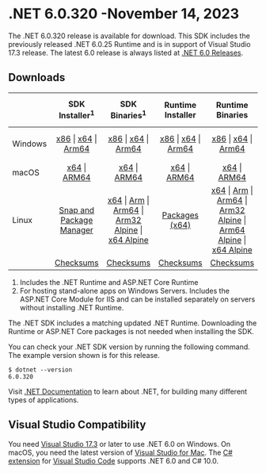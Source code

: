 # .NET 6.0.320 -November 14, 2023

The .NET 6.0.320 release is available for download. This SDK includes the previously released .NET 6.0.25 Runtime and is in support of Visual Studio 17.3 release. The latest 6.0 release is always listed at [.NET 6.0 Releases](../README.md).

## Downloads

|           | SDK Installer<sup>1</sup>                        | SDK Binaries<sup>1</sup>                 | Runtime Installer                                        | Runtime Binaries                                 | ASP.NET Core Runtime           |Windows Desktop Runtime          |
| --------- | :------------------------------------------:     | :----------------------:                 | :---------------------------:                            | :-------------------------:                      | :-----------------:            | :-----------------:            |
| Windows   | [x86][dotnet-sdk-win-x86.exe] \| [x64][dotnet-sdk-win-x64.exe] \| [Arm64][dotnet-sdk-win-arm64.exe] | [x86][dotnet-sdk-win-x86.zip] \| [x64][dotnet-sdk-win-x64.zip] \|  [Arm64][dotnet-sdk-win-arm64.zip] | [x86][dotnet-runtime-win-x86.exe] \| [x64][dotnet-runtime-win-x64.exe] \| [Arm64][dotnet-runtime-win-arm64.exe] | [x86][dotnet-runtime-win-x86.zip] \| [x64][dotnet-runtime-win-x64.zip] \| [Arm64][dotnet-runtime-win-arm64.zip] | [x86][aspnetcore-runtime-win-x86.exe] \| [x64][aspnetcore-runtime-win-x64.exe] \|<br/> [Hosting Bundle][dotnet-hosting-win.exe]<sup>2</sup> | [x86][windowsdesktop-runtime-win-x86.exe] \| [x64][windowsdesktop-runtime-win-x64.exe] \| [Arm64][windowsdesktop-runtime-win-arm64.exe] |
| macOS     | [x64][dotnet-sdk-osx-x64.pkg] \| [ARM64][dotnet-sdk-osx-arm64.pkg] | [x64][dotnet-sdk-osx-x64.tar.gz] \| [ARM64][dotnet-sdk-osx-arm64.tar.gz]  | [x64][dotnet-runtime-osx-x64.pkg] \| [ARM64][dotnet-runtime-osx-arm64.pkg] | [x64][dotnet-runtime-osx-x64.tar.gz] \| [ARM64][dotnet-runtime-osx-arm64.tar.gz]| [x64][aspnetcore-runtime-osx-x64.tar.gz] \| [ARM64][aspnetcore-runtime-osx-arm64.tar.gz] | - |<sup>1</sup>
| Linux     |  [Snap and Package Manager](../install-linux.md)  | [x64][dotnet-sdk-linux-x64.tar.gz] \| [Arm][dotnet-sdk-linux-arm.tar.gz]  \| [Arm64][dotnet-sdk-linux-arm64.tar.gz] \| [Arm32 Alpine][dotnet-sdk-linux-musl-arm.tar.gz]  \| [x64 Alpine][dotnet-sdk-linux-musl-x64.tar.gz] | [Packages (x64)][linux-packages] | [x64][dotnet-runtime-linux-x64.tar.gz] \| [Arm][dotnet-runtime-linux-arm.tar.gz] \| [Arm64][dotnet-runtime-linux-arm64.tar.gz] \| [Arm32 Alpine][dotnet-runtime-linux-musl-arm.tar.gz] \| [Arm64 Alpine][dotnet-runtime-linux-musl-arm64.tar.gz] \| [x64 Alpine][dotnet-runtime-linux-musl-x64.tar.gz]  | [x64][aspnetcore-runtime-linux-x64.tar.gz]<sup>1</sup>  \| [Arm][aspnetcore-runtime-linux-arm.tar.gz]<sup>1</sup> \| [Arm64][aspnetcore-runtime-linux-arm64.tar.gz]<sup>1</sup> \| [x64 Alpine][aspnetcore-runtime-linux-musl-x64.tar.gz] | - | <sup>1</sup> |
|  | [Checksums][checksums-sdk]                             | [Checksums][checksums-sdk]                                      | [Checksums][checksums-runtime]                             | [Checksums][checksums-runtime]  | [Checksums][checksums-runtime]  | [Checksums][checksums-runtime]

1. Includes the .NET Runtime and ASP.NET Core Runtime
2. For hosting stand-alone apps on Windows Servers. Includes the ASP.NET Core Module for IIS and can be installed separately on servers without installing .NET Runtime.

The .NET SDK includes a matching updated .NET Runtime. Downloading the Runtime or ASP.NET Core packages is not needed when installing the SDK.

You can check your .NET SDK version by running the following command. The example version shown is for this release.

```console
$ dotnet --version
6.0.320
```
Visit [.NET Documentation](https://learn.microsoft.com/dotnet/core/) to learn about .NET, for building many different types of applications.

## Visual Studio Compatibility

You need [Visual Studio 17.3](https://visualstudio.microsoft.com) or later to use .NET 6.0 on Windows. On macOS, you need the latest version of [Visual Studio for Mac](https://visualstudio.microsoft.com/vs/mac/). The [C# extension](https://code.visualstudio.com/docs/languages/dotnet) for [Visual Studio Code](https://code.visualstudio.com/) supports .NET 6.0 and C# 10.0.

[blob-runtime]: https://builds.dotnet.microsoft.com/dotnet/Runtime/
[blob-sdk]: https://builds.dotnet.microsoft.com/dotnet/Sdk/
[release-notes]: 6.0.320.md

[checksums-runtime]: https://builds.dotnet.microsoft.com/dotnet/checksums/6.0.25-sha.txt
[checksums-sdk]: https://builds.dotnet.microsoft.com/dotnet/checksums/6.0.25-sha.txt

[linux-install]: https://learn.microsoft.com/dotnet/core/install/linux

[dotnet-blog]:  https://devblogs.microsoft.com/dotnet/october-2023-updates/
[aspnet-blog]: https://devblogs.microsoft.com/dotnet/announcing-asp-net-core-in-net-6/
[maui-blog]: https://devblogs.microsoft.com/dotnet/update-on-dotnet-maui/

[linux-packages]: ../install-linux.md


[//]: # ( Runtime 6.0.25)
[dotnet-runtime-linux-arm.tar.gz]: https://download.visualstudio.microsoft.com/download/pr/bcc7110a-a76f-405c-a563-be1658136d7d/770dbe55fd315be7254166747a96e21f/dotnet-runtime-6.0.25-linux-arm.tar.gz
[dotnet-runtime-linux-arm64.tar.gz]: https://download.visualstudio.microsoft.com/download/pr/c5ebe66a-1815-4cdf-a099-af89dbf370b8/8162d0068512e14f69325d18ce10acb3/dotnet-runtime-6.0.25-linux-arm64.tar.gz
[dotnet-runtime-linux-musl-arm.tar.gz]: https://download.visualstudio.microsoft.com/download/pr/485f2b5d-be74-4731-ae40-59ea5a890f38/e5d7cee2bf37e72081bcd855c44ca3bb/dotnet-runtime-6.0.25-linux-musl-arm.tar.gz
[dotnet-runtime-linux-musl-arm64.tar.gz]: https://download.visualstudio.microsoft.com/download/pr/914eb79c-36f6-45c3-9213-ace71f41188c/30764f52a6baf659a495d753ae889ca0/dotnet-runtime-6.0.25-linux-musl-arm64.tar.gz
[dotnet-runtime-linux-musl-x64.tar.gz]: https://download.visualstudio.microsoft.com/download/pr/bffc3e31-f40e-4dbd-ad02-37efa3f1a4a7/3d8d26b93cb8f78330b8a781fea4aa0b/dotnet-runtime-6.0.25-linux-musl-x64.tar.gz
[dotnet-runtime-linux-x64.tar.gz]: https://download.visualstudio.microsoft.com/download/pr/0e8de3f9-7fda-46b7-9337-a3709c8e385d/bc29c53eb79fda25abb0fb9be60c6a22/dotnet-runtime-6.0.25-linux-x64.tar.gz
[dotnet-runtime-osx-arm64.pkg]: https://download.visualstudio.microsoft.com/download/pr/1d0efabd-953a-44db-9e8e-5516d9c3f7cd/e4d405c3cd216ae471fb22c139b5c153/dotnet-runtime-6.0.25-osx-arm64.pkg
[dotnet-runtime-osx-arm64.tar.gz]: https://download.visualstudio.microsoft.com/download/pr/5bb1393b-ffe1-4961-8d42-7272611a0399/6cb74b96d854a95fe4d42c62d359427c/dotnet-runtime-6.0.25-osx-arm64.tar.gz
[dotnet-runtime-osx-x64.pkg]: https://download.visualstudio.microsoft.com/download/pr/f66ae4da-025f-49bb-b0b9-25e427e6a788/6472b834c6780084eff11fd798308380/dotnet-runtime-6.0.25-osx-x64.pkg
[dotnet-runtime-osx-x64.tar.gz]: https://download.visualstudio.microsoft.com/download/pr/bb33d6bf-748c-47b0-8077-962fef12afc8/8a0fbc979b8bded0b4538d08e8f92916/dotnet-runtime-6.0.25-osx-x64.tar.gz
[dotnet-runtime-win-arm64.exe]: https://download.visualstudio.microsoft.com/download/pr/029addec-0abe-4761-b1b0-f9ef8b8680c3/c1b9fe178e0eb08a2c38cd3e00202226/dotnet-runtime-6.0.25-win-arm64.exe
[dotnet-runtime-win-arm64.zip]: https://download.visualstudio.microsoft.com/download/pr/98dc8b8f-0a00-4adc-a7d7-469ccb6aba9c/c5defc235ab8e73716a4dbcc46e4526c/dotnet-runtime-6.0.25-win-arm64.zip
[dotnet-runtime-win-x64.exe]: https://download.visualstudio.microsoft.com/download/pr/955c1f8b-93d8-4c32-9380-6dd18f69a135/44efbec986e7d078395ba9e45cf0e607/dotnet-runtime-6.0.25-win-x64.exe
[dotnet-runtime-win-x64.zip]: https://download.visualstudio.microsoft.com/download/pr/d0eb988c-2e83-491c-b6f9-1af4c4d113af/43656032bb9e515d85818c87ba91ba86/dotnet-runtime-6.0.25-win-x64.zip
[dotnet-runtime-win-x86.exe]: https://download.visualstudio.microsoft.com/download/pr/af5234d4-8cf2-4f95-895a-cc9c5ce9f904/0bfee492f05b560030716ee066dce3fb/dotnet-runtime-6.0.25-win-x86.exe
[dotnet-runtime-win-x86.zip]: https://download.visualstudio.microsoft.com/download/pr/b6ae306f-17f7-442c-a202-54803b12485d/b37005edf0d03214fa67436d140a7813/dotnet-runtime-6.0.25-win-x86.zip

[//]: # ( WindowsDesktop 6.0.25)
[windowsdesktop-runtime-win-arm64.exe]: https://download.visualstudio.microsoft.com/download/pr/b87f26d1-3e82-4df1-983a-42300f6830ec/24feae0309a1c6cd0fc8c10a20f3bdce/windowsdesktop-runtime-6.0.25-win-arm64.exe
[windowsdesktop-runtime-win-arm64.zip]: https://download.visualstudio.microsoft.com/download/pr/1eb613c0-6c2d-4fa0-ad9c-38b6e540b6a7/a0e0354e8d72ee904d20ee4e9610733e/windowsdesktop-runtime-6.0.25-win-arm64.zip
[windowsdesktop-runtime-win-x64.exe]: https://download.visualstudio.microsoft.com/download/pr/52d6ef78-d4ec-4713-9e01-eb8e77276381/e58f307cda1df61e930209b13ecb47a4/windowsdesktop-runtime-6.0.25-win-x64.exe
[windowsdesktop-runtime-win-x64.zip]: https://download.visualstudio.microsoft.com/download/pr/5a48ce29-1f12-46f0-b41e-0fb1bcd31e17/a08bbffdd131b3cb71a9d34f98f20a9b/windowsdesktop-runtime-6.0.25-win-x64.zip
[windowsdesktop-runtime-win-x86.exe]: https://download.visualstudio.microsoft.com/download/pr/33eced41-f212-46df-bb2f-12d4b891e667/f55a4581dd72a971f21e9562816c7430/windowsdesktop-runtime-6.0.25-win-x86.exe
[windowsdesktop-runtime-win-x86.zip]: https://download.visualstudio.microsoft.com/download/pr/9211773c-3f7a-470b-9e8e-9e6fd2596327/80982bbfe8f600b6687a44b2a67df075/windowsdesktop-runtime-6.0.25-win-x86.zip

[//]: # ( ASP 6.0.25)
[aspnetcore-runtime-linux-arm.tar.gz]: https://download.visualstudio.microsoft.com/download/pr/88cf902b-08e0-4329-b2cf-7d0ab104d97d/287edc7e830d810424d62f6efc5c577a/aspnetcore-runtime-6.0.25-linux-arm.tar.gz
[aspnetcore-runtime-linux-arm64.tar.gz]: https://download.visualstudio.microsoft.com/download/pr/8f085f4e-ce83-494f-add1-7e6d4e04f90e/398b661de84bda4d74b5c04fa709eadb/aspnetcore-runtime-6.0.25-linux-arm64.tar.gz
[aspnetcore-runtime-linux-musl-arm.tar.gz]: https://download.visualstudio.microsoft.com/download/pr/a99de040-6c21-4777-a3b5-82b6c79b541d/86293126c8ba97985fd4aefb6e7916d1/aspnetcore-runtime-6.0.25-linux-musl-arm.tar.gz
[aspnetcore-runtime-linux-musl-arm64.tar.gz]: https://download.visualstudio.microsoft.com/download/pr/265ec8c4-ee67-4139-bf6d-d511c26fcfe9/decead6225b9f9b28d556f655a4c3d97/aspnetcore-runtime-6.0.25-linux-musl-arm64.tar.gz
[aspnetcore-runtime-linux-musl-x64.tar.gz]: https://download.visualstudio.microsoft.com/download/pr/8b0e3dbe-e970-4e8c-b4fd-db5245c8c021/c523986a6d8b880e5bac1a11a87c88a8/aspnetcore-runtime-6.0.25-linux-musl-x64.tar.gz
[aspnetcore-runtime-linux-x64.tar.gz]: https://download.visualstudio.microsoft.com/download/pr/0cf64d28-dec3-4553-b38d-8f526e6f64b0/0bf8e79d48da8cb4913bc1c969653e9a/aspnetcore-runtime-6.0.25-linux-x64.tar.gz
[aspnetcore-runtime-osx-arm64.tar.gz]: https://download.visualstudio.microsoft.com/download/pr/fab54ac5-5712-4c94-b9a7-68e18533b8ee/8197e36c3a2522e233e4d66c3a7b098b/aspnetcore-runtime-6.0.25-osx-arm64.tar.gz
[aspnetcore-runtime-osx-x64.tar.gz]: https://download.visualstudio.microsoft.com/download/pr/eb5d3ec0-10d3-4ed4-986a-9b350f200d7c/e59374e45f5f1be3c111f53c7e2ebb32/aspnetcore-runtime-6.0.25-osx-x64.tar.gz
[aspnetcore-runtime-win-arm64.zip]: https://download.visualstudio.microsoft.com/download/pr/baa266e8-e19f-40e5-99b7-4200d61e831b/d6ff0858da413afbee6d9974912b1ac1/aspnetcore-runtime-6.0.25-win-arm64.zip
[aspnetcore-runtime-win-x64.exe]: https://download.visualstudio.microsoft.com/download/pr/dc41dbfc-0cb2-453b-8e13-b96df87ec639/80632cb579c5dd86842224b9e6304221/aspnetcore-runtime-6.0.25-win-x64.exe
[aspnetcore-runtime-win-x64.zip]: https://download.visualstudio.microsoft.com/download/pr/4153c9e0-4ac6-4bdd-aaf3-717f2d553514/42166423785c7b0ce406f6ddd4eea521/aspnetcore-runtime-6.0.25-win-x64.zip
[aspnetcore-runtime-win-x86.exe]: https://download.visualstudio.microsoft.com/download/pr/25974def-24fd-4155-af11-7bf477cc1c7f/21f5291090d9d4040ad8522bbdf00cc6/aspnetcore-runtime-6.0.25-win-x86.exe
[aspnetcore-runtime-win-x86.zip]: https://download.visualstudio.microsoft.com/download/pr/3277a575-e25f-470b-8c07-148e557af3b9/7a54737c606ad446e2389d4c8234633b/aspnetcore-runtime-6.0.25-win-x86.zip
[dotnet-hosting-win.exe]: https://download.visualstudio.microsoft.com/download/pr/1fd87564-6bdb-4123-90dd-26488ec868c9/6c68988c310805bdcbb07b704fbe3e9d/dotnet-hosting-6.0.25-win.exe

[//]: # ( SDK 6.0.320)
[dotnet-sdk-linux-arm.tar.gz]: https://download.visualstudio.microsoft.com/download/pr/27bc21c7-1421-4b4e-ae12-34f48046e1e6/57398633286902d01dc883df836740e5/dotnet-sdk-6.0.320-linux-arm.tar.gz
[dotnet-sdk-linux-arm64.tar.gz]: https://download.visualstudio.microsoft.com/download/pr/ab281706-a07c-489e-b674-6067904e5d64/bf950572cc16cbbcd358a89023788404/dotnet-sdk-6.0.320-linux-arm64.tar.gz
[dotnet-sdk-linux-musl-arm.tar.gz]: https://download.visualstudio.microsoft.com/download/pr/5cc3bf09-b7d1-4649-be62-1292b0b3b544/f80eb3eaa5c7f4f8ea56562d92de5691/dotnet-sdk-6.0.320-linux-musl-arm.tar.gz
[dotnet-sdk-linux-musl-arm64.tar.gz]: https://download.visualstudio.microsoft.com/download/pr/d9e4c072-c7c5-4bea-9379-57c1655830e6/43f38c9ca5db1282009fd4dc13cb614f/dotnet-sdk-6.0.320-linux-musl-arm64.tar.gz
[dotnet-sdk-linux-musl-x64.tar.gz]: https://download.visualstudio.microsoft.com/download/pr/e329526d-6e7f-4e23-bfb5-268f0797f84d/b9975e9d88179175080a4ab0c1277ec5/dotnet-sdk-6.0.320-linux-musl-x64.tar.gz
[dotnet-sdk-linux-x64.tar.gz]: https://download.visualstudio.microsoft.com/download/pr/288d06e5-a78e-4f65-af9e-ef1132487c10/731d5f922ad612a400d8b260686e94b5/dotnet-sdk-6.0.320-linux-x64.tar.gz
[dotnet-sdk-osx-arm64.pkg]: https://download.visualstudio.microsoft.com/download/pr/2c9399b1-70d9-4a41-a137-f21579ff9992/91a135ae724ed3845188675f8eb487be/dotnet-sdk-6.0.320-osx-arm64.pkg
[dotnet-sdk-osx-arm64.tar.gz]: https://download.visualstudio.microsoft.com/download/pr/90d54022-42a2-4816-b5d8-dc19755f9244/7e538fe5b32c50d7f864d82e272a2061/dotnet-sdk-6.0.320-osx-arm64.tar.gz
[dotnet-sdk-osx-x64.pkg]: https://download.visualstudio.microsoft.com/download/pr/b1d83db2-0cd5-4cb6-9853-a71bd86a6481/19b3b46371a8de33ecd7a710d63a1854/dotnet-sdk-6.0.320-osx-x64.pkg
[dotnet-sdk-osx-x64.tar.gz]: https://download.visualstudio.microsoft.com/download/pr/645b6c37-9d3e-4b4c-a948-bcc1429353d6/18917645918060a178fe5327e1ec9a0c/dotnet-sdk-6.0.320-osx-x64.tar.gz
[dotnet-sdk-win-arm64.exe]: https://download.visualstudio.microsoft.com/download/pr/a8e1e0b7-ff95-4c5b-a1d9-6811e9490166/8c8c51ab26a27844f2f5dbf50e607c3b/dotnet-sdk-6.0.320-win-arm64.exe
[dotnet-sdk-win-arm64.zip]: https://download.visualstudio.microsoft.com/download/pr/73db2adb-bf00-43ab-9982-277cc82d4c5e/bfd66f688a8a8b62fa68489aa2a27f16/dotnet-sdk-6.0.320-win-arm64.zip
[dotnet-sdk-win-x64.exe]: https://download.visualstudio.microsoft.com/download/pr/2975b718-2d32-4d69-9db3-336a4b452c51/ba8c69434431569670d01fdb3cee25b7/dotnet-sdk-6.0.320-win-x64.exe
[dotnet-sdk-win-x64.zip]: https://download.visualstudio.microsoft.com/download/pr/031b7231-ec11-41c4-ad6e-721f4b75ae89/88a7f2b74854a253d3011943025a09ea/dotnet-sdk-6.0.320-win-x64.zip
[dotnet-sdk-win-x86.exe]: https://download.visualstudio.microsoft.com/download/pr/2dff577d-42e3-467c-bc02-b844b8c3a2b1/78be1d06afe941b63f74dc656327de93/dotnet-sdk-6.0.320-win-x86.exe
[dotnet-sdk-win-x86.zip]: https://download.visualstudio.microsoft.com/download/pr/da29cb32-9f43-4d7b-b024-ed825118d23a/43ceb26a06a03f23e4f5a5b36f1fbcfc/dotnet-sdk-6.0.320-win-x86.zip
